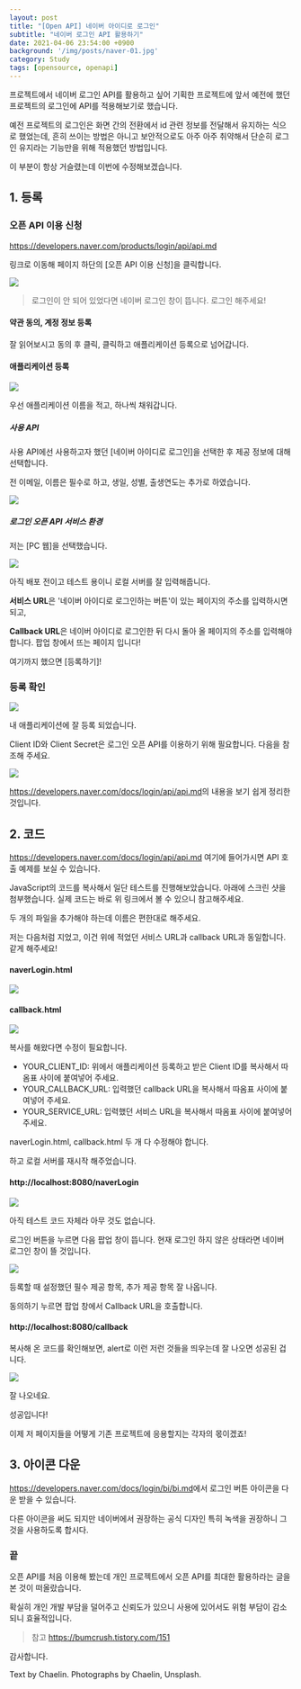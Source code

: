 ```yaml
---
layout: post
title: "[Open API] 네이버 아이디로 로그인"
subtitle: "네이버 로그인 API 활용하기"
date: 2021-04-06 23:54:00 +0900
background: '/img/posts/naver-01.jpg'
category: Study
tags: [opensource, openapi]
---
```

프로젝트에서 네이버 로그인 API를 활용하고 싶어 기획한 프로젝트에 앞서 예전에 했던 프로젝트의 로그인에 API를 적용해보기로 했습니다.

예전 프로젝트의 로그인은 화면 간의 전환에서 id 관련 정보를 전달해서 유지하는 식으로 했었는데, 흔히 쓰이는 방법은 아니고 보안적으로도 아주 아주 취약해서 단순히 로그인 유지라는 기능만을 위해 적용했던 방법입니다.

이 부분이 항상 거슬렸는데 이번에 수정해보겠습니다.

## 1. 등록
### 오픈 API 이용 신청
<a href="https://developers.naver.com/products/login/api/api.md">https://developers.naver.com/products/login/api/api.md</a>

링크로 이동해 페이지 하단의 [오픈 API 이용 신청]을 클릭합니다.

<img class="img-fluid" src="/img/posts/inPost/naver-opensource-01.png">

> 로그인이 안 되어 있었다면 네이버 로그인 창이 뜹니다. 로그인 해주세요!

#### 약관 동의, 계정 정보 등록
잘 읽어보시고 동의 후 클릭, 클릭하고 애플리케이션 등록으로 넘어갑니다.

#### 애플리케이션 등록
<img class="img-fluid" src="/img/posts/inPost/naver-opensource-02.png">

우선 애플리케이션 이름을 적고, 하나씩 채워갑니다.

##### 사용 API
사용 API에선 사용하고자 했던 [네이버 아이디로 로그인]을 선택한 후 제공 정보에 대해 선택합니다.

전 이메일, 이름은 필수로 하고, 생일, 성별, 출생연도는 추가로 하였습니다.

<img class="img-fluid" src="/img/posts/inPost/naver-opensource-03.png">

##### 로그인 오픈 API 서비스 환경
저는 [PC 웹]을 선택했습니다.

<img class="img-fluid" src="/img/posts/inPost/naver-opensource-04.png">

아직 배포 전이고 테스트 용이니 로컬 서버를 잘 입력해줍니다.

**서비스 URL**은 '네이버 아이디로 로그인하는 버튼'이 있는 페이지의 주소를 입력하시면 되고,

**Callback URL**은 네이버 아이디로 로그인한 뒤 다시 돌아 올 페이지의 주소를 입력해야합니다. 팝업 창에서 뜨는 페이지 입니다!

여기까지 했으면 [등록하기]!

### 등록 확인
<img class="img-fluid" src="/img/posts/inPost/naver-opensource-05.png">

내 애플리케이션에 잘 등록 되었습니다.

Client ID와 Client Secret은 로그인 오픈 API를 이용하기 위해 필요합니다. 다음을 참조해 주세요.

<img class="img-fluid" src="/img/posts/inPost/naver-opensource-06.png">

<a href="https://developers.naver.com/docs/login/api/api.md">https://developers.naver.com/docs/login/api/api.md</a>의 내용을 보기 쉽게 정리한 것입니다.

## 2. 코드
<a href="https://developers.naver.com/docs/login/api/api.md">https://developers.naver.com/docs/login/api/api.md</a> 여기에 들어가시면 API 호출 예제를 보실 수 있습니다.

JavaScript의 코드를 복사해서 일단 테스트를 진행해보았습니다. 아래에 스크린 샷을 첨부했습니다. 실제 코드는 바로 위 링크에서 볼 수 있으니 참고해주세요.

두 개의 파일을 추가해야 하는데 이름은 편한대로 해주세요.

저는 다음처럼 지었고, 이건 위에 적었던 서비스 URL과 callback URL과 동일합니다. 같게 해주세요!

#### naverLogin.html
<img class="img-fluid" src="/img/posts/inPost/naver-opensource-10.png">

#### callback.html
<img class="img-fluid" src="/img/posts/inPost/naver-opensource-11.png">

복사를 해왔다면 수정이 필요합니다.

* YOUR_CLIENT_ID: 위에서 애플리케이션 등록하고 받은 Client ID를 복사해서 따옴표 사이에 붙여넣어 주세요.
* YOUR_CALLBACK_URL: 입력했던 callback URL을 복사해서 따옴표 사이에 붙여넣어 주세요.
* YOUR_SERVICE_URL: 입력했던 서비스 URL을 복사해서 따옴표 사이에 붙여넣어 주세요.

naverLogin.html, callback.html 두 개 다 수정해야 합니다.

하고 로컬 서버를 재시작 해주었습니다.

#### http://localhost:8080/naverLogin
<img class="img-fluid" src="/img/posts/inPost/naver-opensource-07.png">

아직 테스트 코드 자체라 아무 것도 없습니다.

로그인 버튼을 누르면 다음 팝업 창이 뜹니다. 현재 로그인 하지 않은 상태라면 네이버 로그인 창이 뜰 것입니다.

<img class="img-fluid" src="/img/posts/inPost/naver-opensource-08.png">

등록할 때 설정했던 필수 제공 항목, 추가 제공 항목 잘 나옵니다.

동의하기 누르면 팝업 창에서 Callback URL을 호출합니다.

#### http://localhost:8080/callback
복사해 온 코드를 확인해보면, alert로 이런 저런 것들을 띄우는데 잘 나오면 성공된 겁니다.

<img class="img-fluid" src="/img/posts/inPost/naver-opensource-09.png">

잘 나오네요.

성공입니다!

이제 저 페이지들을 어떻게 기존 프로젝트에 응용할지는 각자의 몫이겠죠!

## 3. 아이콘 다운
<a href="https://developers.naver.com/docs/login/bi/bi.md">https://developers.naver.com/docs/login/bi/bi.md</a>에서 로그인 버튼 아이콘을 다운 받을 수 있습니다. 

다른 아이콘을 써도 되지만 네이버에서 권장하는 공식 디자인 특히 녹색을 권장하니 그것을 사용하도록 합시다.

### 끝
오픈 API를 처음 이용해 봤는데 개인 프로젝트에서 오픈 API를 최대한 활용하라는 글을 본 것이 떠올랐습니다.

확실히 개인 개발 부담을 덜어주고 신뢰도가 있으니 사용에 있어서도 위험 부담이 감소 되니 효율적입니다.

>참고
<a href="https://bumcrush.tistory.com/151">https://bumcrush.tistory.com/151</a>

감사합니다.

<p class = "placeholder">Text by Chaelin. Photographs by Chaelin, Unsplash.</p>